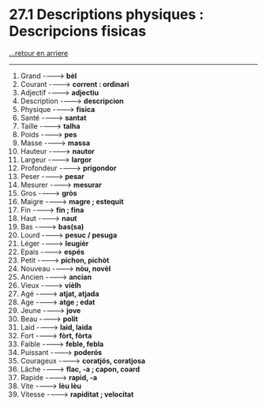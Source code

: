 # 27.1 Descriptions physiques : Descripcions fisicas

[...retour en arriere](../../../menu_fiches.md)

---

1. Grand  ----> **bèl**
2. Courant ----> **corrent : ordinari** 
3. Adjectif ----> **adjectiu**
4. Description ----> **descripcion** 
5. Physique ----> **fisica**
6. Santé ----> **santat**
7. Taille ----> **talha**
8. Poids ----> **pes**
9. Masse ----> **massa**
10. Hauteur ----> **nautor**
11. Largeur ----> **largor**
12. Profondeur ----> **prigondor**
13. Peser ----> **pesar**
14. Mesurer ----> **mesurar**
15. Gros ----> **gròs**
16. Maigre ----> **magre ; estequit**
17. Fin ----> **fin ; fina**
18. Haut ----> **naut**
19. Bas ----> **bas(sa)**
20. Lourd ----> **pesuc / pesuga**
21. Léger ----> **leugièr**
22. Epais ----> **espés**
23. Petit  ----> **pichon, pichòt**
24. Nouveau ----> **nòu, novèl**
25. Ancien ----> **ancian**
26. Vieux ----> **vièlh**
27. Agé ----> **atjat, atjada**
28. Age ----> **atge ; edat**
29. Jeune  ----> **jove**
30. Beau  ----> **polit**
31. Laid  ----> **laid, laida**
32. Fort  ----> **fòrt, fòrta**
33. Faible ----> **feble, febla**
34. Puissant ----> **poderós**
35. Courageux ----> **coratjós, coratjosa**
36. Lâche ----> **flac, -a ; capon, coard**
37. Rapide  ----> **rapid, -a**
38. Vite ----> **lèu lèu**
39. Vitesse ----> **rapiditat ; velocitat**